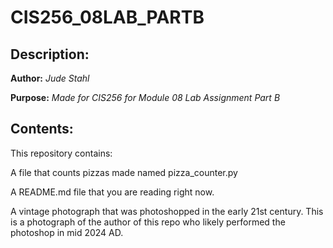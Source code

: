 # CIS256_08LAB_PARTB
## Description:
**Author:** *Jude Stahl*

**Purpose:** *Made for CIS256 for Module 08 Lab Assignment Part B*

## Contents:

This repository contains:

A file that counts pizzas made named pizza_counter.py

A README.md file that you are reading right now.

A vintage photograph that was photoshopped in the early 21st
century. This is a photograph of the author of this repo who 
likely performed the photoshop in mid 2024 AD.